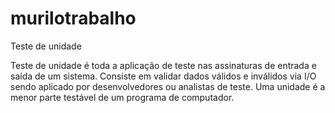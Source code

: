 # murilotrabalho

Teste de unidade

Teste de unidade é toda a aplicação de teste nas assinaturas de entrada e saída de um sistema. Consiste em validar dados válidos e inválidos via I/O sendo aplicado por desenvolvedores ou analistas de teste. Uma unidade é a menor parte testável de um programa de computador.